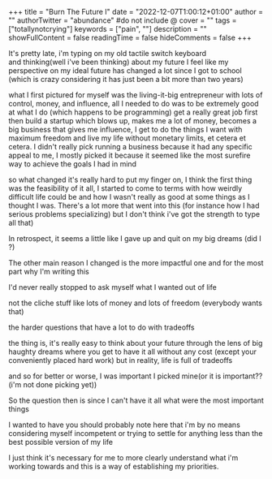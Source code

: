 +++
title = "Burn The Future I"
date = "2022-12-07T1:00:12+01:00"
author = ""
authorTwitter = "abundance" #do not include @
cover = ""
tags = ["totallynotcrying"]
keywords = ["pain", ""]
description = ""
showFullContent = false
readingTime = false
hideComments = false
+++

It's pretty late, i'm typing on my old tactile switch keyboard  
and thinking(well i've been thinking) about my future
I feel like my perspective on my ideal future has changed a lot since I got to school (which is crazy considering it has just been a bit more than two years)

what I first pictured for myself was the living-it-big entrepreneur with lots of control, money, and influence, all I needed to do was to be extremely good at what I do (which happens to be programming) get a really great job first then build a startup which blows up, makes me a lot of money, becomes a big business that gives me influence, I get to do the things I want with maximum freedom and live my life without monetary limits, et cetera et cetera. I didn't really pick running a business because it had any specific appeal to me, I mostly picked it because it seemed like the most surefire way to achieve the goals I had in mind

so what changed
it's really hard to put my finger on, I think the first thing was the feasibility of it all, I started to come to terms with how weirdly difficult life could be and how I wasn't really as good at some things as I thought I was. There's a lot more that went into this (for instance how I had serious problems specializing)
but I don't think i've got the strength to type all that)

In retrospect, it seems a little like I gave up and quit on my big dreams (did I ?)

The other main reason I changed is the more impactful one and for the most part why I'm writing this

I'd never really stopped to ask myself what I wanted out of life

not the cliche stuff like lots of money and lots of freedom (everybody wants that)

the harder questions that have a lot to do with tradeoffs

the thing is, it's really easy to think about your future through the lens of big haughty dreams where you get to have it all without any cost (except your conveniently placed hard work)
but in reality, life is full of tradeoffs

and so for better or worse, I was important I picked mine(or it is important?? (i'm not done picking yet))

So the question then is
since I can't have it all what were the most important things

I wanted to have
you should probably note here that i'm by no means considering myself incompetent or trying to settle for anything less than the best possible version of my life

I just think it's necessary for me to more clearly understand what i'm working towards and this is a way of establishing my priorities.
